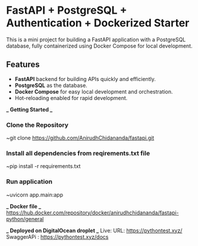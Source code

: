 # FastAPI + PostgreSQL + Authentication + Dockerized Starter

This is a mini project for building a FastAPI application with a PostgreSQL database, fully containerized using Docker Compose for local development.

## Features

- **FastAPI** backend for building APIs quickly and efficiently.
- **PostgreSQL** as the database.
- **Docker Compose** for easy local development and orchestration.
- Hot-reloading enabled for rapid development.

**_ Getting Started _**

### Clone the Repository

~git clone https://github.com/AnirudhChidananda/fastapi.git

### Install all dependencies from reqirements.txt file

~pip install -r requirements.txt

### Run application

~uvicorn app.main:app

**_ Docker file _**
https://hub.docker.com/repository/docker/anirudhchidananda/fastapi-python/general

**_ Deployed on DigitalOcean droplet _**
Live: URL: https://pythontest.xyz/
SwaggerAPi : https://pythontest.xyz/docs

